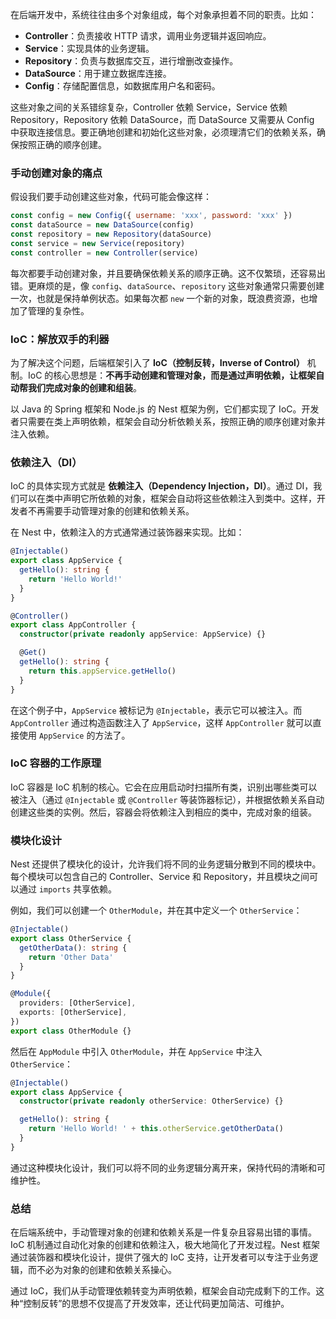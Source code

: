 在后端开发中，系统往往由多个对象组成，每个对象承担着不同的职责。比如：

- **Controller**：负责接收 HTTP 请求，调用业务逻辑并返回响应。
- **Service**：实现具体的业务逻辑。
- **Repository**：负责与数据库交互，进行增删改查操作。
- **DataSource**：用于建立数据库连接。
- **Config**：存储配置信息，如数据库用户名和密码。

这些对象之间的关系错综复杂，Controller 依赖 Service，Service 依赖 Repository，Repository 依赖 DataSource，而 DataSource 又需要从 Config 中获取连接信息。要正确地创建和初始化这些对象，必须理清它们的依赖关系，确保按照正确的顺序创建。

### 手动创建对象的痛点

假设我们要手动创建这些对象，代码可能会像这样：

```javascript
const config = new Config({ username: 'xxx', password: 'xxx' })
const dataSource = new DataSource(config)
const repository = new Repository(dataSource)
const service = new Service(repository)
const controller = new Controller(service)
```

每次都要手动创建对象，并且要确保依赖关系的顺序正确。这不仅繁琐，还容易出错。更麻烦的是，像 `config`、`dataSource`、`repository` 这些对象通常只需要创建一次，也就是保持单例状态。如果每次都 `new` 一个新的对象，既浪费资源，也增加了管理的复杂性。

### IoC：解放双手的利器

为了解决这个问题，后端框架引入了 **IoC（控制反转，Inverse of Control）** 机制。IoC 的核心思想是：**不再手动创建和管理对象，而是通过声明依赖，让框架自动帮我们完成对象的创建和组装**。

以 Java 的 Spring 框架和 Node.js 的 Nest 框架为例，它们都实现了 IoC。开发者只需要在类上声明依赖，框架会自动分析依赖关系，按照正确的顺序创建对象并注入依赖。

### 依赖注入（DI）

IoC 的具体实现方式就是 **依赖注入（Dependency Injection，DI）**。通过 DI，我们可以在类中声明它所依赖的对象，框架会自动将这些依赖注入到类中。这样，开发者不再需要手动管理对象的创建和依赖关系。

在 Nest 中，依赖注入的方式通常通过装饰器来实现。比如：

```typescript
@Injectable()
export class AppService {
  getHello(): string {
    return 'Hello World!'
  }
}

@Controller()
export class AppController {
  constructor(private readonly appService: AppService) {}

  @Get()
  getHello(): string {
    return this.appService.getHello()
  }
}
```

在这个例子中，`AppService` 被标记为 `@Injectable`，表示它可以被注入。而 `AppController` 通过构造函数注入了 `AppService`，这样 `AppController` 就可以直接使用 `AppService` 的方法了。

### IoC 容器的工作原理

IoC 容器是 IoC 机制的核心。它会在应用启动时扫描所有类，识别出哪些类可以被注入（通过 `@Injectable` 或 `@Controller` 等装饰器标记），并根据依赖关系自动创建这些类的实例。然后，容器会将依赖注入到相应的类中，完成对象的组装。

### 模块化设计

Nest 还提供了模块化的设计，允许我们将不同的业务逻辑分散到不同的模块中。每个模块可以包含自己的 Controller、Service 和 Repository，并且模块之间可以通过 `imports` 共享依赖。

例如，我们可以创建一个 `OtherModule`，并在其中定义一个 `OtherService`：

```typescript
@Injectable()
export class OtherService {
  getOtherData(): string {
    return 'Other Data'
  }
}

@Module({
  providers: [OtherService],
  exports: [OtherService],
})
export class OtherModule {}
```

然后在 `AppModule` 中引入 `OtherModule`，并在 `AppService` 中注入 `OtherService`：

```typescript
@Injectable()
export class AppService {
  constructor(private readonly otherService: OtherService) {}

  getHello(): string {
    return 'Hello World! ' + this.otherService.getOtherData()
  }
}
```

通过这种模块化设计，我们可以将不同的业务逻辑分离开来，保持代码的清晰和可维护性。

### 总结

在后端系统中，手动管理对象的创建和依赖关系是一件复杂且容易出错的事情。IoC 机制通过自动化对象的创建和依赖注入，极大地简化了开发过程。Nest 框架通过装饰器和模块化设计，提供了强大的 IoC 支持，让开发者可以专注于业务逻辑，而不必为对象的创建和依赖关系操心。

通过 IoC，我们从手动管理依赖转变为声明依赖，框架会自动完成剩下的工作。这种“控制反转”的思想不仅提高了开发效率，还让代码更加简洁、可维护。
